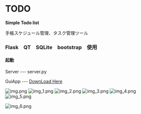 
# TODO

**Simple Todo list**

手帳スケジュール管理、タスク管理ツール

### Flask　QT　SQLite　bootstrap　使用

#### 起動
Server --- server.py

GuiApp --- [DownLoad Here](https://github.com/Wedjat98/ToDoListAPP/releases/tag/alpha)


![img.png](img.png)
![img_1.png](img_1.png)
![img_2.png](img_2.png)
![img_3.png](img_3.png)
![img_4.png](img_4.png)
![img_5.png](img_5.png)

![img_6.png](img_6.png)